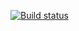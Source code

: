 [![Build status](https://ci.appveyor.com/api/projects/status/wycdcil7u3y466ht?svg=true)](https://ci.appveyor.com/project/AltXanderKras/patterntest-2)
